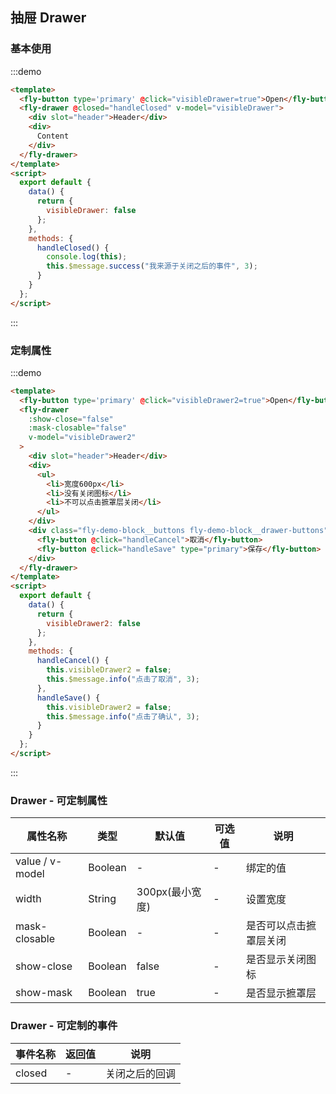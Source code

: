 <script>
module.exports = {
        data(){
            return {
                visibleDrawer:false,
                visibleDrawer2:false
            }
        },
        methods:{
            handleCancel(){
                this.visibleDrawer2=false
                this.$message.info('点击了取消',3)
            },
            handleSave(){
                this.visibleDrawer2=false
                this.$message.info('点击了确认',3)
            },
            handleClosed(){
                this.$message.success('我来源于关闭之后的事件',3)
            }
        }
    }
</script>

## 抽屉 Drawer

### 基本使用

:::demo

```html
<template>
  <fly-button type='primary' @click="visibleDrawer=true">Open</fly-button>
  <fly-drawer @closed="handleClosed" v-model="visibleDrawer">
    <div slot="header">Header</div>
    <div>
      Content
    </div>
  </fly-drawer>
</template>
<script>
  export default {
    data() {
      return {
        visibleDrawer: false
      };
    },
    methods: {
      handleClosed() {
        console.log(this);
        this.$message.success("我来源于关闭之后的事件", 3);
      }
    }
  };
</script>
```

:::

### 定制属性

:::demo

```html
<template>
  <fly-button type='primary' @click="visibleDrawer2=true">Open</fly-button>
  <fly-drawer
    :show-close="false"
    :mask-closable="false"
    v-model="visibleDrawer2"
  >
    <div slot="header">Header</div>
    <div>
      <ul>
        <li>宽度600px</li>
        <li>没有关闭图标</li>
        <li>不可以点击摭罩层关闭</li>
      </ul>
    </div>
    <div class="fly-demo-block__buttons fly-demo-block__drawer-buttons">
      <fly-button @click="handleCancel">取消</fly-button>
      <fly-button @click="handleSave" type="primary">保存</fly-button>
    </div>
  </fly-drawer>
</template>
<script>
  export default {
    data() {
      return {
        visibleDrawer2: false
      };
    },
    methods: {
      handleCancel() {
        this.visibleDrawer2 = false;
        this.$message.info("点击了取消", 3);
      },
      handleSave() {
        this.visibleDrawer2 = false;
        this.$message.info("点击了确认", 3);
      }
    }
  };
</script>
```

:::

### Drawer - 可定制属性

| 属性名称        | 类型    | 默认值          | 可选值 | 说明                   |
| --------------- | ------- | --------------- | ------ | ---------------------- |
| value / v-model | Boolean | -               | -      | 绑定的值               |
| width           | String  | 300px(最小宽度) | -      | 设置宽度               |
| mask-closable   | Boolean | -               | -      | 是否可以点击摭罩层关闭 |
| show-close      | Boolean | false           | -      | 是否显示关闭图标       |
| show-mask      | Boolean | true           | -      | 是否显示摭罩层       |

### Drawer - 可定制的事件

| 事件名称  | 返回值 | 说明           |
| --------- | ------ | -------------- |
| closed | -      | 关闭之后的回调 |
